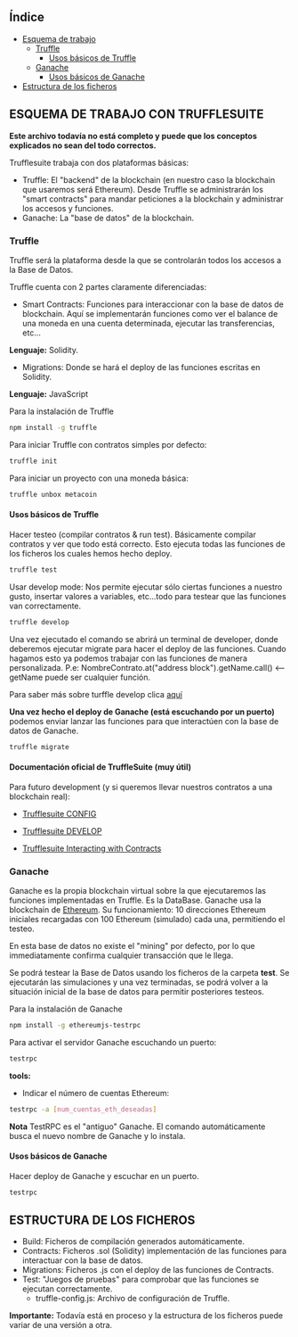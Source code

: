 <!-- TABLE OF CONTENTS -->
## Índice

* [Esquema de trabajo](#esquema-de-trabajo-con-trufflesuite)
    * [Truffle](#truffle)
        * [Usos básicos de Truffle](#usos-basicos-de-truffle)
    * [Ganache](#ganache)
        * [Usos básicos de Ganache](#usos-basicos-de-ganache)
* [Estructura de los ficheros](#estructura-de-los-ficheros)



<!-- Esquema -->
## ESQUEMA DE TRABAJO CON TRUFFLESUITE

**Este archivo todavía no está completo y puede que los conceptos explicados no sean del todo correctos.**

Trufflesuite trabaja con dos plataformas básicas:

* Truffle: El "backend" de la blockchain (en nuestro caso la blockchain que usaremos será Ethereum). Desde Truffle se administrarán los "smart contracts" para mandar peticiones a la blockchain y administrar los accesos y funciones.
* Ganache: La "base de datos" de la blockchain.

### Truffle

Truffle será la plataforma desde la que se controlarán todos los accesos a la Base de Datos. 

Truffle cuenta con 2 partes claramente diferenciadas:

* Smart Contracts: Funciones para interaccionar con la base de datos de blockchain. Aquí se implementarán funciones como ver el balance de una moneda en una cuenta determinada, ejecutar las transferencias, etc...

**Lenguaje:** Solidity.

* Migrations: Donde se hará el deploy de las funciones escritas en Solidity. 

**Lenguaje:** JavaScript


Para la instalación de Truffle
```sh
npm install -g truffle
```
Para iniciar Truffle con contratos simples por defecto:
```sh
truffle init
```

Para iniciar un proyecto con una moneda básica:
```sh
truffle unbox metacoin
```

#### Usos básicos de Truffle

Hacer testeo (compilar contratos & run test). Básicamente compilar contratos y ver que todo está correcto. Esto ejecuta todas las funciones de los ficheros los cuales hemos hecho deploy.
```sh
truffle test
```
Usar develop mode: Nos permite ejecutar sólo ciertas funciones a nuestro gusto, insertar valores a variables, etc...todo para testear que las funciones van correctamente.
```sh
truffle develop
```
Una vez ejecutado el comando se abrirá un terminal de developer, donde deberemos ejecutar migrate para hacer el deploy de las funciones. Cuando hagamos esto ya podemos trabajar con las funciones de manera personalizada. P.e: NombreContrato.at("address block").getName.call() <-- getName puede ser cualquier función.

Para saber más sobre turffle develop clica [aquí](https://www.trufflesuite.com/docs/truffle/getting-started/using-truffle-develop-and-the-console)


**Una vez hecho el deploy de Ganache (está escuchando por un puerto)** podemos enviar lanzar las funciones para que interactúen con la base de datos de Ganache.
```sh
truffle migrate
```

#### Documentación oficial de TruffleSuite (muy útil)

Para futuro development (y si queremos llevar nuestros contratos a una blockchain real):

* [Trufflesuite CONFIG](https://www.trufflesuite.com/docs/truffle/reference/configuration)

* [Trufflesuite DEVELOP](https://www.trufflesuite.com/docs/truffle/getting-started/using-truffle-develop-and-the-console)

* [Trufflesuite Interacting with Contracts](https://www.trufflesuite.com/docs/truffle/getting-started/interacting-with-your-contracts)


### Ganache

Ganache es la propia blockchain virtual sobre la que ejecutaremos las funciones implementadas en Truffle. Es la DataBase.
Ganache usa la blockchain de [Ethereum](https://ethereum.org/). Su funcionamiento: 10 direcciones Ethereum iniciales recargadas con 100 Ethereum (simulado) cada una, permitiendo el testeo.

En esta base de datos no existe el "mining" por defecto, por lo que immediatamente confirma cualquier transacción que le llega. 

Se podrá testear la Base de Datos usando los ficheros de la carpeta **test**. Se ejecutarán las simulaciones y una vez terminadas, se podrá volver a la situación inicial de la base de datos para permitir posteriores testeos.

Para la instalación de Ganache
```sh
npm install -g ethereumjs-testrpc
```

Para activar el servidor Ganache escuchando un puerto:
```sh
testrpc
```
**tools:**
* Indicar el número de cuentas Ethereum:
```sh
testrpc -a [num_cuentas_eth_deseadas]
```

**Nota** TestRPC es el "antiguo" Ganache. El comando automáticamente busca el nuevo nombre de Ganache y lo instala.

#### Usos básicos de Ganache

Hacer deploy de Ganache y escuchar en un puerto.
```sh
testrpc
```

<!-- Estructura -->
## ESTRUCTURA DE LOS FICHEROS

* Build: Ficheros de compilación generados automáticamente.
* Contracts: Ficheros .sol (Solidity) implementación de las funciones para interactuar con la base de datos.
* Migrations: Ficheros .js con el deploy de las funciones de Contracts.
* Test: "Juegos de pruebas" para comprobar que las funciones se ejecutan correctamente.
    * truffle-config.js: Archivo de configuración de Truffle.


**Importante:** Todavía está en proceso y la estructura de los ficheros puede variar de una versión a otra.




